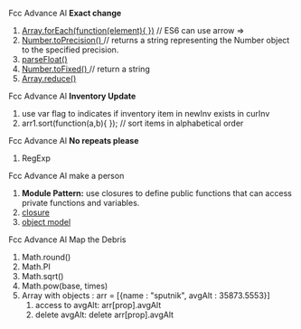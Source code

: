 Fcc Advance Al **Exact change**

1. [Array.forEach\(function\(element\){ }\)](https://developer.mozilla.org/en-US/docs/Web/JavaScript/Reference/Global_Objects/Array/forEach)  // ES6 can use arrow =&gt;
2. [Number.toPrecision\(\) ](https://developer.mozilla.org/en-US/docs/Web/JavaScript/Reference/Global_Objects/Number/toPrecision) // returns a string representing the Number object to the specified precision.
3. [parseFloat\(\)](https://developer.mozilla.org/en-US/docs/Web/JavaScript/Reference/Global_Objects/parseFloat)
4. [Number.toFixed\(\) ](https://developer.mozilla.org/en-US/docs/Web/JavaScript/Reference/Global_Objects/Number/toFixed)// return a string
5. [Array.reduce\(\)](https://forum.freecodecamp.org/t/using-array-prototype-reduce-to-reduce-conceptual-boilerplate-for-problems-on-arrays/14687)

Fcc Advance Al **Inventory Update**

1. use var flag to indicates if inventory item in newInv exists in curInv
2. arr1.sort\(function\(a,b\){  }\); // sort items in alphabetical order

Fcc Advance Al **No repeats please**

1. RegExp

Fcc Advance Al make a person

1. **Module Pattern:** use closures to define public functions that can access private functions and variables.
2. [closure](https://developer.mozilla.org/en-US/docs/Web/JavaScript/Closures)
3. [object model](https://developer.mozilla.org/en-US/docs/Web/JavaScript/Guide/Details_of_the_Object_Model)

Fcc Advance Al  Map the Debris

1. Math.round\(\)
2. Math.PI
3. Math.sqrt\(\)
4. Math.pow\(base, times\)
5. Array with objects : arr =  \[{name : "sputnik", avgAlt : 35873.5553}\]
   1. access to avgAlt: arr\[prop\].avgAlt
   2. delete avgAlt: delete arr\[prop\].avgAlt




